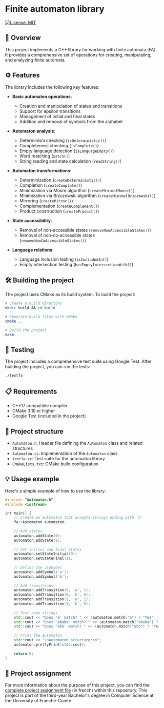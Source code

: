 # Finite automaton library
[![License: MIT](https://img.shields.io/badge/License-MIT-lightgrey.svg)](https://opensource.org/licenses/MIT)

## 🔎 Overview

This project implements a C++ library for working with finite automata (FA). It provides a comprehensive set of operations for creating, manipulating, and analyzing finite automata.

## ⚙️ Features

The library includes the following key features:

- **Basic automaton operations**:
  - Creation and manipulation of states and transitions
  - Support for epsilon transitions
  - Management of initial and final states
  - Addition and removal of symbols from the alphabet

- **Automaton analysis**:
  - Determinism checking (`isDeterministic()`)
  - Completeness checking (`isComplete()`)
  - Empty language detection (`isLanguageEmpty()`)
  - Word matching (`match()`)
  - String reading and state calculation (`readString()`)

- **Automaton transformations**:
  - Determinization (`createDeterministic()`)
  - Completion (`createComplete()`)
  - Minimization via Moore algorithm (`createMinimalMoore()`)
  - Minimization via Brzozowski algorithm (`createMinimalBrzozowski()`)
  - Mirroring (`createMirror()`)
  - Complementation (`createComplement()`)
  - Product construction (`createProduct()`)

- **State accessibility**:
  - Removal of non-accessible states (`removeNonAccessibleStates()`)
  - Removal of non-co-accessible states (`removeNonCoAccessibleStates()`)

- **Language relations**:
  - Language inclusion testing (`isIncludedIn()`)
  - Empty intersection testing (`hasEmptyIntersectionWith()`)

## 🛠️ Building the project

The project uses CMake as its build system. To build the project:

```bash
# Create a build directory
mkdir build && cd build

# Generate build files with CMake
cmake ..

# Build the project
make
```

## 🧪 Testing

The project includes a comprehensive test suite using Google Test. After building the project, you can run the tests:

```bash
./testfa
```

## 📋 Requirements

- C++17 compatible compiler
- CMake 3.10 or higher
- Google Test (included in the project)

## 📐 Project structure

- `Automaton.h`: Header file defining the `Automaton` class and related structures
- `Automaton.cc`: Implementation of the `Automaton` class
- `testfa.cc`: Test suite for the automaton library
- `CMakeLists.txt`: CMake build configuration

## 💡 Usage example

Here's a simple example of how to use the library:

```cpp
#include "Automaton.h"
#include <iostream>

int main() {
    // Create an automaton that accepts strings ending with 'a'
    fa::Automaton automaton;
    
    // Add states
    automaton.addState(0);
    automaton.addState(1);
    
    // Set initial and final states
    automaton.setStateInitial(0);
    automaton.setStateFinal(1);
    
    // Define the alphabet
    automaton.addSymbol('a');
    automaton.addSymbol('b');
    
    // Add transitions
    automaton.addTransition(0, 'a', 1);
    automaton.addTransition(0, 'b', 0);
    automaton.addTransition(1, 'a', 1);
    automaton.addTransition(1, 'b', 0);
    
    // Test some strings
    std::cout << "Does 'a' match? " << (automaton.match("a") ? "Yes" : "No") << std::endl;
    std::cout << "Does 'ababa' match? " << (automaton.match("ababa") ? "Yes" : "No") << std::endl;
    std::cout << "Does 'abb' match? " << (automaton.match("abb") ? "Yes" : "No") << std::endl;
    
    // Print the automaton
    std::cout << "\nAutomaton structure:\n";
    automaton.prettyPrint(std::cout);
    
    return 0;
}
```
## 📝 Project assignment
For more information about the purpose of this project, you can find the [complete project assignment file](./resources/project-assignment-fr.pdf) (in french) within this repository. This project is part of the third-year Bachelor's degree in Computer Science at the University of Franche-Comté.
